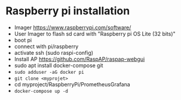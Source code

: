 # Raspberry pi installation

- Imager https://www.raspberrypi.com/software/
- User Imager to flash sd card with "Raspberry pi OS Lite (32 bits)"
- boot pi
- connect with pi/raspberry
- activate ssh (sudo raspi-config)
- Install AP https://github.com/RaspAP/raspap-webgui
- sudo apt install docker-compose git
- `sudo adduser -aG docker pi`
- `git clone <myprojet>`
- cd myproject/RaspberryPi/PrometheusGrafana
- `docker-compose up -d`